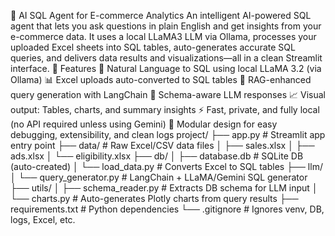 🧠 AI SQL Agent for E-commerce Analytics
An intelligent AI-powered SQL agent that lets you ask questions in plain English and get insights from your e-commerce data. It uses a local LLaMA3 LLM via Ollama, processes your uploaded Excel sheets into SQL tables, auto-generates accurate SQL queries, and delivers data results and visualizations—all in a clean Streamlit interface.
🚀 Features
💬 Natural Language to SQL using local LLaMA 3.2 (via Ollama)
📊 Excel uploads auto-converted to SQL tables
📄 RAG-enhanced query generation with LangChain
🧠 Schema-aware LLM responses
📈 Visual output: Tables, charts, and summary insights
⚡ Fast, private, and fully local (no API required unless using Gemini)
🔐 Modular design for easy debugging, extensibility, and clean logs
project/
├── app.py # Streamlit app entry point
├── data/ # Raw Excel/CSV data files
│ ├── sales.xlsx
│ ├── ads.xlsx
│ └── eligibility.xlsx
├── db/
│ ├── database.db # SQLite DB (auto-created)
│ └── load_data.py # Converts Excel to SQL tables
├── llm/
│ └── query_generator.py # LangChain + LLaMA/Gemini SQL generator
├── utils/
│ ├── schema_reader.py # Extracts DB schema for LLM input
│ └── charts.py # Auto-generates Plotly charts from query results
├── requirements.txt # Python dependencies
└── .gitignore # Ignores venv, DB, logs, Excel, etc.
